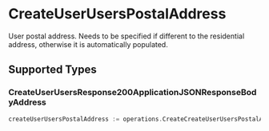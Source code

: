 # CreateUserUsersPostalAddress

User postal address. Needs to be specified if different to the residential address, otherwise it is automatically populated.


## Supported Types

### CreateUserUsersResponse200ApplicationJSONResponseBodyAddress

```go
createUserUsersPostalAddress := operations.CreateCreateUserUsersPostalAddressCreateUserUsersResponse200ApplicationJSONResponseBodyAddress(operations.CreateUserUsersResponse200ApplicationJSONResponseBodyAddress{/* values here */})
```

